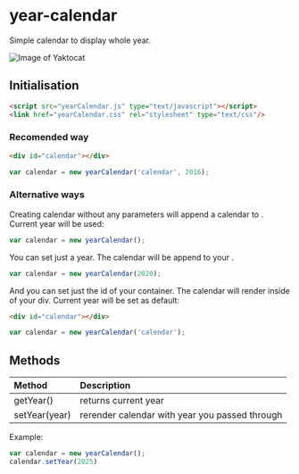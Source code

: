 # year-calendar
Simple calendar to display whole year.

![Image of Yaktocat](https://s12.postimg.io/urd7bpux9/year_Calendar.png)

## Initialisation
```html
<script src="yearCalendar.js" type="text/javascript"></script>
<link href="yearCalendar.css" rel="stylesheet" type="text/css"/>
```
### Recomended way
```html
<div id="calendar"></div>
```
```javascript
var calendar = new yearCalendar('calendar', 2016);
```
### Alternative ways
Creating calendar without any parameters will append a calendar to <body>. Current year will be used:
```javascript
var calendar = new yearCalendar();
```
You can set just a year. The calendar will be append to your <body>.
```javascript
var calendar = new yearCalendar(2020);
```
And you can set just the id of your container. The calendar will  render inside of your div. Current year will be set as default:
```html
<div id="calendar"></div>
```
```javascript
var calendar = new yearCalendar('calendar');
```
## Methods
| Method        | Description   |
| :------------ | :-------------  |
| getYear()     | returns current year |
| setYear(year) | rerender calendar with year you passed through |
Example: 
```javascript
var calendar = new yearCalendar();
calendar.setYear(2025)
```






